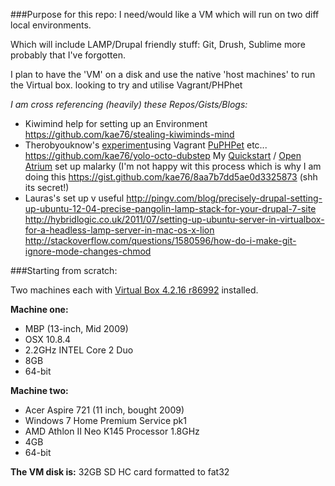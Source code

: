###Purpose for this repo:
I need/would like a VM which will run on two diff local environments.  

Which will include LAMP/Drupal friendly stuff: Git, Drush, Sublime more probably that I've forgotten.

I plan to have the 'VM' on a disk and use the native 'host machines' to run the Virtual box.
looking to try and utilise Vagrant/PHPhet

*I am cross referencing (heavily) these Repos/Gists/Blogs:*
* Kiwimind help for setting up an Environment
https://github.com/kae76/stealing-kiwiminds-mind  
* Therobyouknow's [experiment](https://drupal.org/node/2055947)using Vagrant [PuPHPet](https://puphpet.com/) etc...  
https://github.com/kae76/yolo-octo-dubstep 
My [Quickstart](https://drupal.org/project/quickstart) / [Open Atrium](https://drupal.org/project/openatrium) set up malarky (I'm not happy wit this process which is why I am doing this https://gist.github.com/kae76/8aa7b7dd5ae0d3325873 (shh its secret!)  
* Lauras's set up v useful
http://pingv.com/blog/precisely-drupal-setting-up-ubuntu-12-04-precise-pangolin-lamp-stack-for-your-drupal-7-site  
http://hybridlogic.co.uk/2011/07/setting-up-ubuntu-server-in-virtualbox-for-a-headless-lamp-server-in-mac-os-x-lion  
http://stackoverflow.com/questions/1580596/how-do-i-make-git-ignore-mode-changes-chmod   



###Starting from scratch:

Two machines each with [Virtual Box 4.2.16 r86992](https://www.virtualbox.org/wiki/Downloads) installed.

**Machine one:**  
* MBP (13-inch, Mid 2009)  
* OSX 10.8.4   
* 2.2GHz INTEL Core 2 Duo  
* 8GB  
* 64-bit  

**Machine two:**  
* Acer Aspire 721 (11 inch, bought 2009)  
* Windows 7 Home Premium Service pk1  
* AMD Athlon II Neo K145 Processor 1.8GHz  
* 4GB  
* 64-bit  

**The VM disk is:** 32GB SD HC card formatted to fat32
